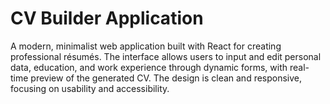 # CV Builder Application
A modern, minimalist web application built with React for creating professional résumés. The interface allows users to input and edit personal data, education, and work experience through dynamic forms, with real-time preview of the generated CV. The design is clean and responsive, focusing on usability and accessibility.
